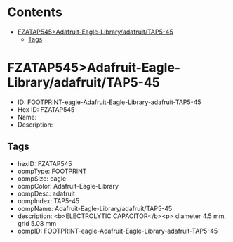 



Contents
========

* [FZATAP545>Adafruit-Eagle-Library/adafruit/TAP5-45](#fzatap545adafruit-eagle-libraryadafruittap5-45)
	* [Tags](#tags)

# FZATAP545>Adafruit-Eagle-Library/adafruit/TAP5-45

- ID: FOOTPRINT-eagle-Adafruit-Eagle-Library-adafruit-TAP5-45
- Hex ID: FZATAP545
- Name: 
- Description: 

## Tags

- hexID: FZATAP545
- oompType: FOOTPRINT
- oompSize: eagle
- oompColor: Adafruit-Eagle-Library
- oompDesc: adafruit
- oompIndex: TAP5-45
- oompName: Adafruit-Eagle-Library/adafruit/TAP5-45
- description: &lt;b&gt;ELECTROLYTIC CAPACITOR&lt;/b&gt;&lt;p&gt;
diameter 4.5 mm, grid 5.08 mm
- oompID: FOOTPRINT-eagle-Adafruit-Eagle-Library-adafruit-TAP5-45
